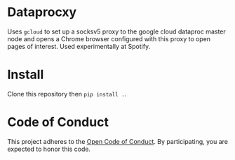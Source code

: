 # Dataprocxy
Uses `gcloud` to set up a socksv5 proxy to the google cloud dataproc master node and opens a Chrome browser configured with this proxy to open pages of interest. Used experimentally at Spotify.

# Install
Clone this repository then `pip install .`.

# Code of Conduct
This project adheres to the [Open Code of Conduct][code-of-conduct]. By participating, you are expected to honor this code.

[code-of-conduct]: https://github.com/spotify/code-of-conduct/blob/master/code-of-conduct.md
